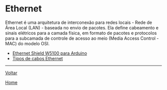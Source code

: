 # Ethernet

Ethernet é uma arquitetura de interconexão para redes locais - Rede de Área Local (LAN) - baseada no envio de pacotes. Ela define cabeamento e sinais elétricos para a camada física, em formato de pacotes e protocolos para a subcamada de controle de acesso ao meio (Media Access Control - MAC) do modelo OSI.

* [Ethernet Shield W5100 para Arduino](./ethernet_shield_w5100.md)
* [Tipos de cabos Ethernet](https://www.techtudo.com.br/listas/2018/03/cabo-rj-45-tem-diferentes-tipos-e-velocidades-veja-o-que-muda.ghtml)

---
[Voltar](./../)

[Home](https://lpae.github.io/)